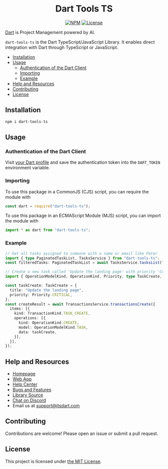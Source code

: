 <div align="center">
  <h1>Dart Tools TS</h1>
  <p>
    <a href="https://npmjs.com/package/dart-tools-ts"><img src="https://img.shields.io/npm/v/dart-tools-ts" alt="NPM"></a>
    <a href="LICENSE"><img src="https://img.shields.io/github/license/its-dart/dart-tools-ts" alt="License"></a>
  </p>
</div>

[Dart](https://itsdart.com?nr=1) is Project Management powered by AI.

`dart-tools-ts` is the Dart TypeScript/JavaScript Library. It enables direct integration with Dart through TypeScript or JavaScript.


- [Installation](#installation)
- [Usage](#usage)
  - [Authentication of the Dart Client](#authentication-of-the-dart-client)
  - [Importing](#importing)
  - [Example](#example)
- [Help and Resources](#help-and-resources)
- [Contributing](#contributing)
- [License](#license)



## Installation

```sh
npm i dart-tools-ts
```


## Usage


### Authentication of the Dart Client

Visit [your Dart profile](https://app.itsdart.com/?settings=account) and save the authentication token into the `DART_TOKEN` environment variable.

### Importing

To use this package in a CommonJS (CJS) script, you can require the module with

```js
const dart = require("dart-tools-ts");
```

To use this package in an ECMAScript Module (MJS) script, you can import the module with

```ts
import * as dart from "dart-tools-ts";
```

### Example

```ts
// Get all tasks assigned to someone with a name or email like Peter
import { type PaginatedTaskList, TasksService } from "dart-tools-ts";
const filteredTasks: PaginatedTaskList = await TasksService.tasksList("Peter");

// Create a new task called 'Update the landing page' with priority 'Critical' (i.e. p0)
import { OperationModelKind, OperationKind, Priority, type TaskCreate, TransactionKind, TransactionsService } from "dart-tools-ts";

const taskCreate: TaskCreate = {
  title: "Update the landing page",
  priority: Priority.CRITICAL,
};
const createResult = await TransactionsService.transactionsCreate({
  items: [{
    kind: TransactionKind.TASK_CREATE,
    operations: [{
      kind: OperationKind.CREATE,
      model: OperationModelKind.TASK,
      data: taskCreate,
    }],
  }],
});
```


## Help and Resources

- [Homepage](https://www.itsdart.com/?nr=1)
- [Web App](https://app.itsdart.com/)
- [Help Center](https://help.itsdart.com/)
- [Bugs and Features](https://app.itsdart.com/p/r/JFyPnhL9En61)
- [Library Source](https://github.com/its-dart/dart-tools/)
- [Chat on Discord](https://discord.gg/RExv8jEkSh)
- Email us at [support@itsdart.com](mailto:support@itsdart.com)


## Contributing

Contributions are welcome! Please open an issue or submit a pull request.


## License

This project is licensed under [the MIT License](LICENSE).
